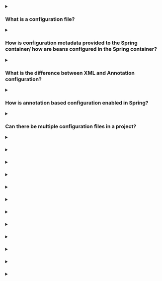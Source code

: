 <details><summary>
  
### What is a configuration file?
</summary>
A configuration file is a text-based file that contains settings and parameters used to configure the behavior of a software application or system. It is commonly used to store various options and preferences that control how the software operates or interacts with its environment.

Configuration files are typically created and edited by users or administrators to customize the behavior of an application according to their specific requirements. These files often follow a specific format or syntax defined by the software, such as using key-value pairs or structured data formats like XML, JSON, or YAML.

The purpose of a configuration file is to separate the configuration data from the application's source code, allowing users to modify settings without needing to modify the underlying software. This provides flexibility, as it allows for easy customization and adaptation of the software to different environments, user preferences, or specific use cases.

Configuration files can contain a wide range of settings depending on the software. They may include options related to database connections, network settings, logging levels, security parameters, user interface preferences, and many other aspects that affect the software's behavior. The values specified in the configuration file are read and used by the application at runtime to determine how it should operate.

By modifying the configuration file, users can tweak the behavior of the software without requiring recompilation or altering the original source code. This makes configuration files a valuable tool for managing and fine-tuning the behavior of applications in a flexible and user-friendly manner.
</details>
<details><summary>
  
### How is configuration metadata provided to the Spring container/ how are beans configured in the Spring container?
</summary>
In Spring, configuration metadata is provided to the Spring container through various mechanisms. The most common approaches for configuring beans in the Spring container are:

**1. XML-based Configuration:** In earlier versions of Spring, XML was the predominant way to configure the container and define beans. In XML-based configuration, you create an XML file (often named applicationContext.xml) where you define the beans, their dependencies, and other configuration details. The XML file is then loaded by the Spring container, which parses it and creates the beans accordingly.

**2. Annotation-based Configuration:** With the introduction of annotations in Java, Spring provides support for annotation-based configuration. You can use annotations, such as @Component, @Configuration, @Autowired, and others, to mark classes as beans, specify their dependencies, and configure various aspects of the container. Annotation-based configuration reduces the need for XML files and provides a more concise and expressive way to configure beans.

**3. Java-based Configuration:** Spring also supports configuration using plain Java classes. You can create a configuration class and annotate it with @Configuration. Within the configuration class, you define bean creation methods annotated with @Bean, which specify how to instantiate and configure the beans. Java-based configuration is often preferred for its type safety, refactorability, and the ability to use the full power of the Java language to define complex configuration logic.

Regardless of the configuration approach, once the configuration metadata is provided to the Spring container, it analyzes the metadata and creates the corresponding beans based on the configuration instructions. The container manages the lifecycle of these beans, handles their dependencies, and allows them to be injected into other beans as needed.

Spring provides flexibility in choosing the appropriate configuration style based on your project's requirements and preferences. XML, annotation-based, Java-based, or Groovy-based configuration can be used individually or in combination, depending on the complexity and needs of your application.
</details>
<details><summary>
  
### What is the difference between XML and Annotation configuration?
</summary>
The main difference between XML and Annotation configuration in the context of Spring is the way in which the configuration metadata is expressed:

### XML Configuration:
XML-based configuration involves creating an XML file where you define beans, their dependencies, and other configuration details. The XML file is typically named applicationContext.xml or a similar variant. XML configuration is more verbose and relies on the hierarchical structure of XML elements and attributes to represent the configuration metadata.

### Annotation Configuration:
Annotation-based configuration, as the name suggests, utilizes annotations provided by Spring to configure beans and their dependencies. Instead of an XML file, you use annotations like @Component, @Configuration, @Autowired, and others to mark classes as beans, specify dependencies, and configure various aspects. Annotation configuration is typically done in regular Java classes and provides a more concise and expressive way to define the configuration metadata.

In summary, XML configuration relies on a separate XML file for defining the configuration, while annotation configuration uses annotations directly within Java classes. XML configuration is more explicit and allows for a more visual representation of the configuration, while annotation configuration is more concise and leverages the power of annotations for configuration purposes. Both approaches have their own advantages and can be used based on personal preference or project requirements.
</details>
<details><summary>
  
### How is annotation based configuration enabled in Spring?
</summary>
To enable annotation-based configuration in Spring, you need to follow these steps:

### 1. Add the necessary dependencies:
Ensure that you have the required Spring dependencies in your project's build configuration. This typically includes the core Spring framework and the necessary modules for annotation support, such as spring-context and spring-context-support.

### 2. Enable component scanning:
In your Spring configuration, you need to enable component scanning to let Spring automatically detect and register beans based on annotations. This can be done by using the @ComponentScan annotation at the configuration class level or by configuring component scanning through XML configuration.

### 3. Use relevant annotations:
Annotate your classes and methods with Spring annotations to configure them as beans and specify their relationships. Some commonly used annotations include:

- **@Component:** Marks a class as a Spring-managed component.
- **@Controller, @Service, @Repository:** Specialized versions of @Component for specific layers of an application (MVC, service, and data access).
- **@Autowired:** Injects dependencies into a bean automatically.
- **@Configuration:** Indicates a class as a Spring configuration class.
- **@Bean:** Configures a method to create and configure a bean.

### 4. Initialize the Spring container:
Finally, you need to initialize the Spring container, which will process the annotations and create the necessary beans. This can be done by creating an instance of the AnnotationConfigApplicationContext class or by using other context initialization mechanisms provided by Spring, such as XML-based or Java-based configuration.

By following these steps, you can enable and leverage annotation-based configuration in Spring. The container will scan the specified packages for annotated classes, create the beans, handle their dependencies, and allow them to be injected into other beans as required. Annotation-based configuration provides a more concise and expressive way to configure beans compared to XML configuration, and it is widely used in modern Spring applications.
</details>
<details><summary>
  
### Can there be multiple configuration files in a project?
</summary>
Yes, it is possible to have multiple configuration files in a project in Spring. Having multiple configuration files can help modularize and organize the configuration of different components or subsystems within the project.
</details>
<details><summary>
  
### 
</summary>

</details>
<details><summary>
  
### 
</summary>

</details>
<details><summary>
  
### 
</summary>

</details>
<details><summary>
  
### 
</summary>

</details>
<details><summary>
  
### 
</summary>

</details>
<details><summary>
  
### 
</summary>

</details>
<details><summary>
  
### 
</summary>

</details>
<details><summary>
  
### 
</summary>

</details>
<details><summary>
  
### 
</summary>

</details>
<details><summary>
  
### 
</summary>

</details>
<details><summary>
  
### 
</summary>

</details>
<details><summary>
  
### 
</summary>

</details>
